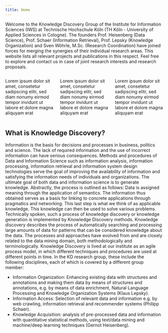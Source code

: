 ```yaml
---
title: Home
---
```

<div>
    <p class="content">Welcome to the Knowledge Discovery Group of the Institute for Information Sciences (IWS) at Technische Hochschule Köln (TH Köln - University of Applied Sciences in Cologne). The founders Prof. Heisenberg (Data Science), Prof. Schaer (Information Retrieval), Prof. Lepsky (Knowledge Organization) and Sven Wöhrle, M.Sc. (Research Coordination) have joined forces for merging the synergies of their individual research areas. This website lists all relevant projects and publications in this respect. Feel free to explore and contact us in case of joint research interests and research proposals.</p>
    <div class="columns is-multiline is-centered">
        <div class="column is-4 has-text-centered presentation">
            <i class="fas fa-user-alt"></i>
            <p>Lorem ipsum dolor sit amet, consetetur sadipscing elitr, sed diam nonumy eirmod tempor invidunt ut labore et dolore magna aliquyam erat</p>
        </div>
        <div class="column is-4 has-text-centered presentation">
            <i class="fas fa-book-open"></i>
            <p>Lorem ipsum dolor sit amet, consetetur sadipscing elitr, sed diam nonumy eirmod tempor invidunt ut labore et dolore magna aliquyam erat</p>
        </div>
        <div class="column is-4 has-text-centered presentation">
            <i class="fas fa-laptop-code"></i>
            <p>Lorem ipsum dolor sit amet, consetetur sadipscing elitr, sed diam nonumy eirmod tempor invidunt ut labore et dolore magna aliquyam erat</p>
        </div>
    </div>
    <h2 class="title has-text-centered home">What is Knowledge Discovery?</h2>
    <p>Information is the basis for decisions and processes in business, politics and science. The lack of required information and the use of incorrect information can have serious consequences. Methods and procedures of Data and Information Science such as information analysis, information processing, information retrieval and information system design technologies serve the goal of improving the availability of information and satisfying the information needs of individuals and organizations.
    The ultimate goal of both data and information science is to generate knowledge. Abstractly, the process is outlined as follows: Data is assigned meaning through the application of semantics. The information thus obtained serves as a basis for linking to concrete applications through pragmatics and networking. This last step is what we think of as applicable knowledge. This knowledge can then be used to solve various problems.
    Technically spoken, such a process of knowledge discovery or knowledge generation is implemented by Knowledge Discovery methods. Knowledge discovery describes the process of automatically searching and processing large amounts of data for patterns that can be considered knowledge about the data. The processes and approaches have evolved from and are closely related to the data mining domain, both methodologically and terminologically.
    Knowledge Discovery is lived at our institute as an agile process model, in which different techniques and procedures are used at different points in time. In the KD research group, these include the following disciplines, each of which is covered by a different group member:</p>
    <ul>
        <li>Information Organization: Enhancing existing data with structures and annotations and making them data by means of structures and annotations, e.g. by means of data enrichment, Natural Language Processing and Knowledge Organization Systems (Klaus Lepsky).</li>
        <li>Information Access: Selection of relevant data and information e.g. by web crawling, information retrieval and recommender systems (Philipp Schaer).</li>
    <li>Knowledge Acquisition: analysis of pre-processed data and information with quantitative statistical methods, using text/data mining and machine/deep learning techniques (Gernot Heisenberg).</li>
    </ul>
</div>